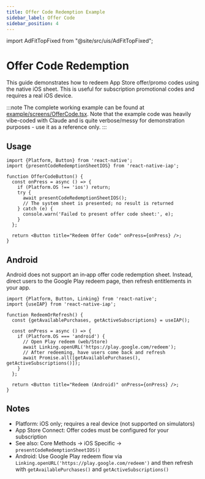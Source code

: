 ```yaml
---
title: Offer Code Redemption Example
sidebar_label: Offer Code
sidebar_position: 4
---
```


import AdFitTopFixed from "@site/src/uis/AdFitTopFixed";

# Offer Code Redemption

<AdFitTopFixed />

This guide demonstrates how to redeem App Store offer/promo codes using the native iOS sheet. This is useful for subscription promotional codes and requires a real iOS device.

:::note
The complete working example can be found at [example/screens/OfferCode.tsx](https://github.com/hyochan/react-native-iap/blob/main/example/screens/OfferCode.tsx). Note that the example code was heavily vibe-coded with Claude and is quite verbose/messy for demonstration purposes - use it as a reference only.
:::

## Usage

```tsx
import {Platform, Button} from 'react-native';
import {presentCodeRedemptionSheetIOS} from 'react-native-iap';

function OfferCodeButton() {
  const onPress = async () => {
    if (Platform.OS !== 'ios') return;
    try {
      await presentCodeRedemptionSheetIOS();
      // The system sheet is presented; no result is returned
    } catch (e) {
      console.warn('Failed to present offer code sheet:', e);
    }
  };

  return <Button title="Redeem Offer Code" onPress={onPress} />;
}
```

## Android

Android does not support an in‑app offer code redemption sheet. Instead, direct users to the Google Play redeem page, then refresh entitlements in your app.

```tsx
import {Platform, Button, Linking} from 'react-native';
import {useIAP} from 'react-native-iap';

function RedeemOrRefresh() {
  const {getAvailablePurchases, getActiveSubscriptions} = useIAP();

  const onPress = async () => {
    if (Platform.OS === 'android') {
      // Open Play redeem (web/Store)
      await Linking.openURL('https://play.google.com/redeem');
      // After redeeming, have users come back and refresh
      await Promise.all([getAvailablePurchases(), getActiveSubscriptions()]);
    }
  };

  return <Button title="Redeem (Android)" onPress={onPress} />;
}
```

## Notes

- Platform: iOS only; requires a real device (not supported on simulators)
- App Store Connect: Offer codes must be configured for your subscription
- See also: Core Methods → iOS Specific → `presentCodeRedemptionSheetIOS()`
- Android: Use Google Play redeem flow via `Linking.openURL('https://play.google.com/redeem')` and then refresh with `getAvailablePurchases()` and `getActiveSubscriptions()`
